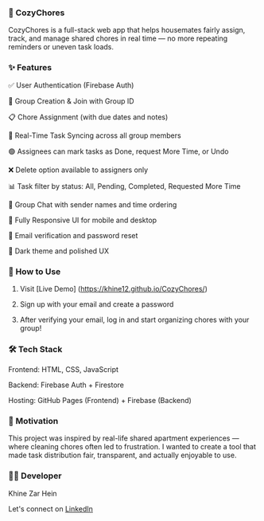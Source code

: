 ### 🌿 CozyChores
CozyChores is a full-stack web app that helps housemates fairly assign, track, and manage shared chores in real time — no more repeating reminders or uneven task loads.

### ✨ Features

✅ User Authentication (Firebase Auth)

👥 Group Creation & Join with Group ID

📋 Chore Assignment (with due dates and notes)

🔄 Real-Time Task Syncing across all group members

🟢 Assignees can mark tasks as Done, request More Time, or Undo

❌ Delete option available to assigners only

📊 Task filter by status: All, Pending, Completed, Requested More Time

💬 Group Chat with sender names and time ordering

📱 Fully Responsive UI for mobile and desktop

📛 Email verification and password reset

🎨 Dark theme and polished UX

### 🚀 How to Use

1. Visit [Live Demo] (https://khine12.github.io/CozyChores/)
   
2. Sign up with your email and create a password
   
3. After verifying your email, log in and start organizing chores with your group!

### 🛠️ Tech Stack

Frontend: HTML, CSS, JavaScript

Backend: Firebase Auth + Firestore

Hosting: GitHub Pages (Frontend) + Firebase (Backend)


### 🎯 Motivation

This project was inspired by real-life shared apartment experiences — where cleaning chores often led to frustration. I wanted to create a tool that made task distribution fair, transparent, and actually enjoyable to use.

### 🙋‍♀️ Developer

Khine Zar Hein

Let's connect on [LinkedIn](https://www.linkedin.com/in/khine-zar-hein)
